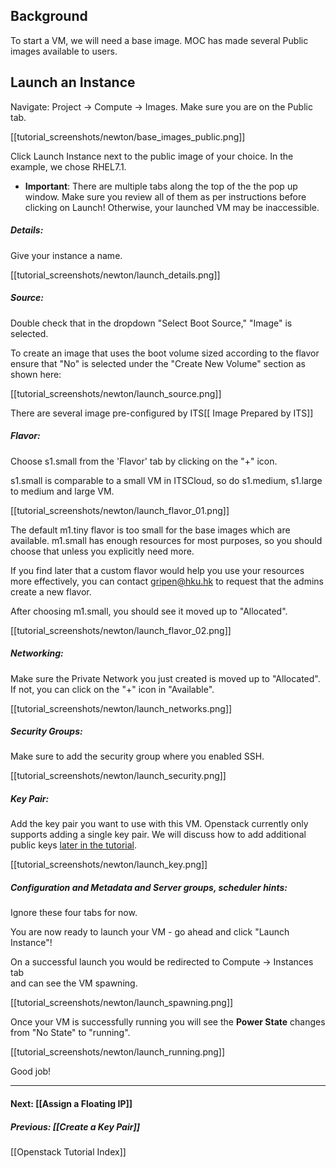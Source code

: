 ## Background

To start a VM, we will need a base image.  MOC has made several Public images available to users. 

## Launch an Instance
Navigate: Project -> Compute -> Images.  Make sure you are on the Public tab.

[[tutorial_screenshots/newton/base_images_public.png]]

Click Launch Instance next to the public image of your choice.  In the example, we chose RHEL7.1.  

* **Important**: There are multiple tabs along the top of the the pop up window.  Make sure you review all of them as per instructions before clicking on Launch!  Otherwise, your launched VM may be inaccessible.

##### Details:  
Give your instance a name.

[[tutorial_screenshots/newton/launch_details.png]]

##### Source:
Double check that in the dropdown "Select Boot Source," "Image" is selected.

To create an image that uses the boot volume sized according to the flavor ensure that "No" is selected under the "Create New Volume" section as shown here:

[[tutorial_screenshots/newton/launch_source.png]]

There are several image pre-configured by ITS[[ Image Prepared by ITS]]

##### Flavor:  
Choose s1.small from the 'Flavor' tab by clicking on the "+" icon.

s1.small is comparable to a small VM in ITSCloud, so do s1.medium, s1.large to medium and large VM.

[[tutorial_screenshots/newton/launch_flavor_01.png]]

The default m1.tiny flavor is too small for the base images which are available.  m1.small has enough resources for most purposes, so you should choose that unless you explicitly need more.  

If you find later that a custom flavor would help you use your resources more effectively, you can contact gripen@hku.hk to request that the admins create a new flavor.

After choosing m1.small, you should see it moved up to "Allocated".

[[tutorial_screenshots/newton/launch_flavor_02.png]]

##### Networking:
Make sure the Private Network you just created is moved up to "Allocated". If not, you can click on the "+" icon in "Available".

[[tutorial_screenshots/newton/launch_networks.png]]

##### Security Groups:
Make sure to add the security group where you enabled SSH.

[[tutorial_screenshots/newton/launch_security.png]]

##### Key Pair:
Add the key pair you want to use with this VM.  Openstack currently only supports adding a single key pair. We will discuss how to add additional public keys [later in the tutorial](https://github.com/CCI-MOC/moc-public/wiki/SSH-to-Cloud-VM#more-ssh-keys).

[[tutorial_screenshots/newton/launch_key.png]]

##### Configuration and Metadata and Server groups, scheduler hints:

Ignore these four tabs for now.

You are now ready to launch your VM - go ahead and click "Launch Instance"!

On a successful launch you would be redirected to Compute -> Instances tab  
and can see the VM spawning.  

[[tutorial_screenshots/newton/launch_spawning.png]]

Once your VM is successfully running you will see the **Power State** changes from
"No State" to "running".  

[[tutorial_screenshots/newton/launch_running.png]]  

Good job!

***

#### Next: [[Assign a Floating IP]]
##### Previous: [[Create a Key Pair]]
[[Openstack Tutorial Index]]
